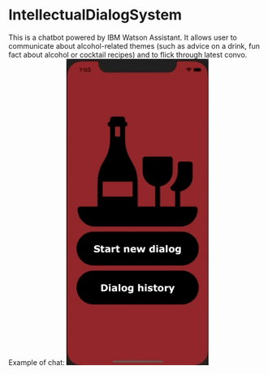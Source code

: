 # IntellectualDialogSystem
This is a chatbot powered by IBM Watson Assistant. It allows user to communicate about alcohol-related themes (such as advice on a drink, fun fact about alcohol or cocktail recipes) and to flick through latest convo.
Example of chat:
![](./gifs/new_dialog.gif)
